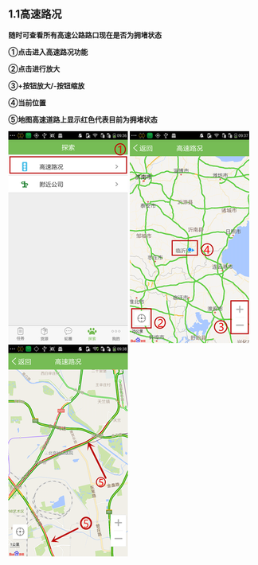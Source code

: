 ## **1.1高速路况**

**随时可查看所有高速公路路口现在是否为拥堵状态**

**①点击进入高速路况功能**

**②点击进行放大**

**③+按钮放大\/-按钮缩放**

**④当前位置**

**⑤地图高速道路上显示红色代表目前为拥堵状态**

![](/assets/高速路况1.1.png)   ![](/assets/高速路况1.1.1.png)   ![](/assets/高速路况1.1.2.png)

